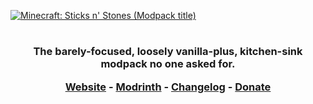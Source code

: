 [![Minecraft: Sticks n' Stones (Modpack title)](https://mc-sns.github.io/res/modpack_title_4k.png)](https://mc-sns.github.io/)

#

<h3 align="center">
<p>The barely-focused, loosely vanilla-plus, kitchen-sink modpack no one asked for.</p>
  
<a href="https://mc-sns.github.io/">Website</a> - <a href="https://modrinth.com/modpack/mc-sns">Modrinth</a> - <a href="https://mc-sns.github.io/changelog">Changelog</a> - <a href="https://ko-fi.com/kckarnige">Donate</a>
</h3>
